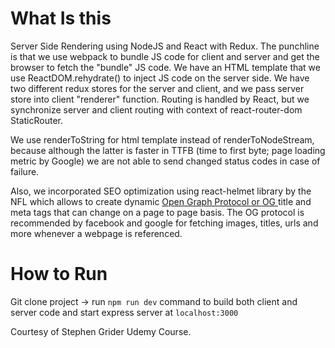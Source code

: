 # What Is this

Server Side Rendering using NodeJS and React with Redux. The punchline is that we use webpack to bundle JS code for client and server and get the browser to fetch the "bundle" JS code. We have an HTML template that we
use ReactDOM.rehydrate() to inject JS code on the server side. We have two different redux stores for the server and client, and we pass server store into client "renderer" function. 
Routing is handled by React, but we synchronize server and client routing with context of react-router-dom StaticRouter. 

We use renderToString for html template instead of renderToNodeStream, because although the latter is faster in TTFB (time to first byte; page loading metric by Google) we are not able to send changed status codes in case
of failure. 

Also, we incorporated SEO optimization using react-helmet library by the NFL which allows to create dynamic [Open Graph Protocol or OG ](https://ogp.me/) title and meta tags that can change on a page to page basis.
The OG protocol is recommended by facebook and google for fetching images, titles, urls and more whenever a webpage is referenced. 


# How to Run 

Git clone project -> run `npm run dev` command to build both client and server code and start express server at `localhost:3000`


Courtesy of Stephen Grider Udemy Course. 
